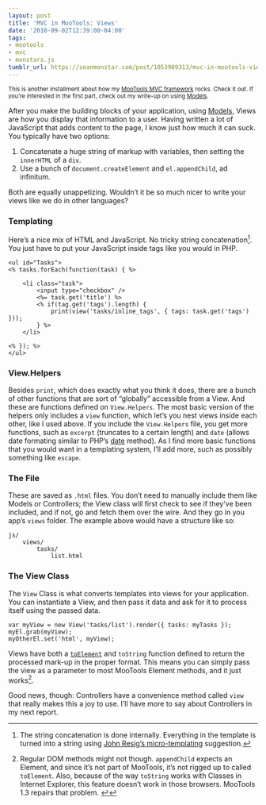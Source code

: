 ```yaml
---
layout: post
title: 'MVC in MooTools: Views'
date: '2010-09-02T12:39:00-04:00'
tags:
- mootools
- mvc
- monstars.js
tumblr_url: https://seanmonstar.com/post/1053909313/mvc-in-mootools-views
---
```

<small>This is another installment about how my <a href="http://github.com/seanmonstar/monstars.js">MooTools MVC framework</a> rocks. Check it out. If you’re interested in the first part, check out my write-up on using <a href="http://seanmonstar.com/blog/mvc-in-mootools-models/">Models</a>.</small>

After you make the building blocks of your application, using [Models](http://seanmonstar.com/blog/mvc-in-mootools-models/), Views are how you display that information to a user. Having written a lot of JavaScript that adds content to the page, I know just how much it can suck. You typically have two options:

1. Concatenate a huge string of markup with variables, then setting the `innerHTML` of a `div`.
2. Use a bunch of `document.createElement` and `el.appendChild`, ad infinitum.

Both are equally unappetizing. Wouldn’t it be so much nicer to write your views like we do in other languages?

### Templating

Here’s a nice mix of HTML and JavaScript. No tricky string concatenation[^1]. You just have to put your JavaScript inside tags like you would in PHP.

    <ul id="Tasks">
    <% tasks.forEach(function(task) { %>
    
        <li class="task">
            <input type="checkbox" />
            <%= task.get('title') %>
            <% if(tag.get('tags').length) { 
                print(view('tasks/inline_tags', { tags: task.get('tags') }));
            } %>
        </li>
    
    <% }); %>
    </ul>

### View.Helpers

Besides `print`, which does exactly what you think it does, there are a bunch of other functions that are sort of “globally” accessible from a View. And these are functions defined on `View.Helpers`. The most basic version of the helpers only includes a `view` function, which let’s you nest views inside each other, like I used above. If you include the `View.Helpers` file, you get more functions, such as `excerpt` (truncates to a certain length) and `date` (allows date formating similar to PHP’s [date](http://php.net/date) method). As I find more basic functions that you would want in a templating system, I’ll add more, such as possibly something like `escape`.

### The File

These are saved as `.html` files. You don’t need to manually include them like Models or Controllers; the View class will first check to see if they’ve been included, and if not, go and fetch them over the wire. And they go in you app’s `views` folder. The example above would have a structure like so:

    js/
        views/
            tasks/
                list.html

### The View Class

The `View` Class is what converts templates into views for your application. You can instantiate a View, and then pass it data and ask for it to process itself using the passed data.

    var myView = new View('tasks/list').render({ tasks: myTasks });
    myEl.grab(myView);
    myOtherEl.set('html', myView);

Views have both a [`toElement`](http://mootools.net/blog/2010/03/19/a-better-way-to-use-elements/) and `toString` function defined to return the processed mark-up in the proper format. This means you can simply pass the view as a parameter to most MooTools Element methods, and it just works[^2].

Good news, though: Controllers have a convenience method called `view` that really makes this a joy to use. I’ll have more to say about Controllers in my next report.



[^1]: The string concatenation is done internally. Everything in the template is turned into a string using [John Resig’s micro-templating](http://ejohn.org/blog/javascript-micro-templating/) suggestion.

[^2]: Regular DOM methods might not though. `appendChild` expects an Element, and since it’s not part of MooTools, it’s not rigged up to called `toElement`. Also, because of the way `toString` works with Classes in Internet Explorer, this feature doesn’t work in those browsers. MooTools 1.3 repairs that problem.&nbsp;[↩︎](#fnref:2)

